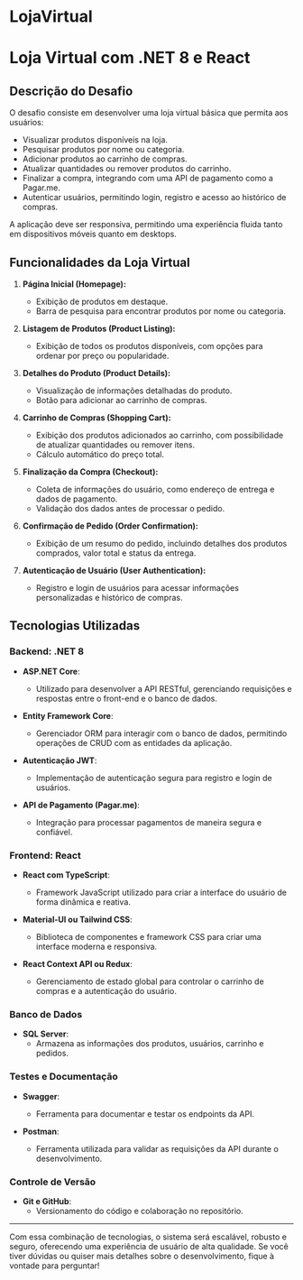 # LojaVirtual
# Loja Virtual com .NET 8 e React

## **Descrição do Desafio**
O desafio consiste em desenvolver uma loja virtual básica que permita aos usuários:

- Visualizar produtos disponíveis na loja.
- Pesquisar produtos por nome ou categoria.
- Adicionar produtos ao carrinho de compras.
- Atualizar quantidades ou remover produtos do carrinho.
- Finalizar a compra, integrando com uma API de pagamento como a Pagar.me.
- Autenticar usuários, permitindo login, registro e acesso ao histórico de compras.

A aplicação deve ser responsiva, permitindo uma experiência fluida tanto em dispositivos móveis quanto em desktops.

## **Funcionalidades da Loja Virtual**
1. **Página Inicial (Homepage):**
   - Exibição de produtos em destaque.
   - Barra de pesquisa para encontrar produtos por nome ou categoria.

2. **Listagem de Produtos (Product Listing):**
   - Exibição de todos os produtos disponíveis, com opções para ordenar por preço ou popularidade.

3. **Detalhes do Produto (Product Details):**
   - Visualização de informações detalhadas do produto.
   - Botão para adicionar ao carrinho de compras.

4. **Carrinho de Compras (Shopping Cart):**
   - Exibição dos produtos adicionados ao carrinho, com possibilidade de atualizar quantidades ou remover itens.
   - Cálculo automático do preço total.

5. **Finalização da Compra (Checkout):**
   - Coleta de informações do usuário, como endereço de entrega e dados de pagamento.
   - Validação dos dados antes de processar o pedido.

6. **Confirmação de Pedido (Order Confirmation):**
   - Exibição de um resumo do pedido, incluindo detalhes dos produtos comprados, valor total e status da entrega.

7. **Autenticação de Usuário (User Authentication):**
   - Registro e login de usuários para acessar informações personalizadas e histórico de compras.

## **Tecnologias Utilizadas**

### **Backend: .NET 8**
- **ASP.NET Core**:
  - Utilizado para desenvolver a API RESTful, gerenciando requisições e respostas entre o front-end e o banco de dados.

- **Entity Framework Core**:
  - Gerenciador ORM para interagir com o banco de dados, permitindo operações de CRUD com as entidades da aplicação.

- **Autenticação JWT**:
  - Implementação de autenticação segura para registro e login de usuários.

- **API de Pagamento (Pagar.me)**:
  - Integração para processar pagamentos de maneira segura e confiável.

### **Frontend: React**
- **React com TypeScript**:
  - Framework JavaScript utilizado para criar a interface do usuário de forma dinâmica e reativa.

- **Material-UI ou Tailwind CSS**:
  - Biblioteca de componentes e framework CSS para criar uma interface moderna e responsiva.

- **React Context API ou Redux**:
  - Gerenciamento de estado global para controlar o carrinho de compras e a autenticação do usuário.

### **Banco de Dados**
- **SQL Server**:
  - Armazena as informações dos produtos, usuários, carrinho e pedidos.

### **Testes e Documentação**
- **Swagger**:
  - Ferramenta para documentar e testar os endpoints da API.

- **Postman**:
  - Ferramenta utilizada para validar as requisições da API durante o desenvolvimento.

### **Controle de Versão**
- **Git e GitHub**:
  - Versionamento do código e colaboração no repositório.

---

Com essa combinação de tecnologias, o sistema será escalável, robusto e seguro, oferecendo uma experiência de usuário de alta qualidade. Se você tiver dúvidas ou quiser mais detalhes sobre o desenvolvimento, fique à vontade para perguntar!

